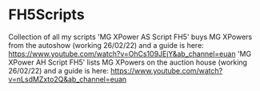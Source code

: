 # FH5Scripts
Collection of all my scripts
'MG XPower AS Script FH5' buys MG XPowers from the autoshow (working 26/02/22) and a guide is here: https://www.youtube.com/watch?v=OhCs109JEjY&ab_channel=euan
'MG XPower AH Script FH5' lists MG XPowers on the auction house (working 26/02/22) and a guide is here: https://www.youtube.com/watch?v=nLsdMZxto2Q&ab_channel=euan
